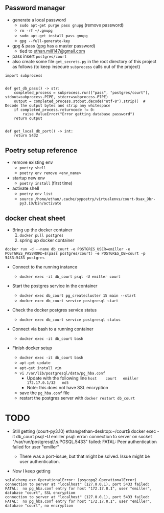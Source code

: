 ## Password manager

- generate a local password
    - `sudo apt-get purge pass gnupg` (remove password)
    - `rm -rf ~/.gnupg`
    - `sudo apt-get install pass gnupg`
    - `gpg --full-generate-key`
- gpg & pass (gpg has a master password)
    - tied to ethan.mill147@gmail.com
- pass insert `postgres/court`
- also create some file `get_secrets.py` in the root directory of this project as follows (to keep insecure `subprocess` calls out of the project)

```
import subprocess


def get_db_pass() -> str:
    completed_process = subprocess.run(["pass", "postgres/court"], stdout=subprocess.PIPE, stderr=subprocess.PIPE)
    output = completed_process.stdout.decode("utf-8").strip()  # Decode the output bytes and strip any whitespace
    if completed_process.returncode != 0:
        raise ValueError("Error getting database password")
    return output


def get_local_db_port() -> int:
    return 5432
```

## Poetry setup reference

- remove existing env
    - `poetry shell`
    - `poetry env remove <env_name>`
- startup new env
    - `poetry install` (first time)
- activate shell
    - `poetry env list`
    - `source /home/ethan/.cache/pypoetry/virtualenvs/court-9sax_Dbr-py3.10/bin/activate`

## docker cheat sheet

- Bring up the docker container
    1. `docker pull postgres`
    2. spring up docker container

```
docker run -d --name db_court -e POSTGRES_USER=emiller -e POSTGRES_PASSWORD=$(pass postgres/court) -e POSTGRES_DB=court -p 5433:5433 postgres
```

- Connect to the running instance
    - `docker exec -it db_court psql -U emiller court`
- Start the postgres service in the container
    - `docker exec db_court pg_createcluster 15 main --start`
    - `docker exec db_court service postgresql start`
- Check the docker postgres service status
    - `docker exec db_court service postgresql status`
- Connect via bash to a running container
    - `docker exec -it db_court bash`

- Finish docker setup
  - `docker exec -it db_court bash`
  - `apt-get update`
  - `apt-get install vim`
  - `vi /var/lib/postgresql/data/pg_hba.conf`
      - Update with the following line `host    court   emiller   172.17.0.1/32   md5`
      - Note: this does not have SSL encryption
  - save the `pg_hba.conf` file
  - restart the postgres server with `docker restart db_court`


# TODO
- Still getting (court-py3.10) ethan@ethan-desktop:~/court$ docker exec -it db_court psql -U emiller
psql: error: connection to server on socket "/var/run/postgresql/.s.PGSQL.5433" failed: FATAL:  Peer authentication failed for user "emiller"
    - There was a port-issue, but that might be solved. Issue might be user authentication.


- Now I keep getting
```
sqlalchemy.exc.OperationalError: (psycopg2.OperationalError) connection to server at "localhost" (127.0.0.1), port 5433 failed: FATAL:  no pg_hba.conf entry for host "172.17.0.1", user "emiller", database "court", SSL encryption
connection to server at "localhost" (127.0.0.1), port 5433 failed: FATAL:  no pg_hba.conf entry for host "172.17.0.1", user "emiller", database "court", no encryption
```
